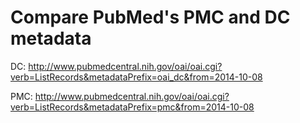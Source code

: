 Compare PubMed's PMC and DC metadata
====================================

DC: http://www.pubmedcentral.nih.gov/oai/oai.cgi?verb=ListRecords&metadataPrefix=oai_dc&from=2014-10-08

PMC: http://www.pubmedcentral.nih.gov/oai/oai.cgi?verb=ListRecords&metadataPrefix=pmc&from=2014-10-08
